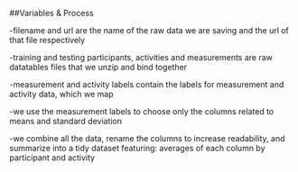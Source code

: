 ##Variables & Process

-filename and url are the name of the raw data we are saving and the url of that file respectively

-training and testing participants, activities and measurements are raw datatables files that we unzip and bind together

-measurement and activity labels contain the labels for measurement and activity data, which we map

-we use the measurement labels to choose only the columns related to means and standard deviation

-we combine all the data, rename the columns to increase readability, and summarize into a tidy dataset featuring: averages of each column by participant and activity
